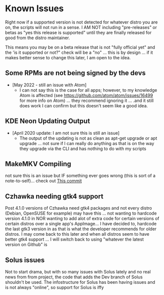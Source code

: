 # Known Issues

Right now if a supported version is not detected for whatever distro you are on, the scripts will not run in a sense. I AM NOT including "pre-releases" or betas as "yes this release is supported" until they are finally released for good from the distro maintainer.

This means you may be on a beta release that is not "fully official yet" and the 'is it supported or not?" check will be a "no" ... this is by design ... if it makes better sense to change this later, I am open to the idea.

## Some RPMs are not being signed by the devs

- [May 2022 - still an issue with Atom]
  - I can not say this is the case for all apps; however, to my knowledge Atom is affected (see <https://github.com/atom/atom/issues/16499> for more info on Atom) ... they recommend ignoring it ... .and it still does work I can confirm but this doesn't seem like a good idea.

## KDE Neon Updating Output

- [April 2020 update: I am not sure this is still an issue]
  - The output of the updating is not as clean as apt-get upgrade or apt upgrade ... not sure if I can really do anything as that is on the way they upgrade via the CLI and has nothing to do with my scripts

## MakeMKV Compiling

not sure this is an issue but IF something ever goes wrong (this is sort of a note-to-self)... check out [This commit](https://github.com/Xmetalfanx/linuxSetup/commit/58b1a2bb2e11817ffc01f8f645a5323ed4430602)

## Czhawka needing gtk4 support

Post 4.1.0 versions of Czhawka need gtk4 packages and not every distro (Debian, OpenSUSE for example) may have this ... not wanting to hardcode version 4.1.0 in NOR wanting to add alot of extra code for certain versions of certain distros over a single app's AppImage... I have decided to, hardcode the last gtk3 version in as that is what the developer recommends for older distros.  I may come back to this later and when all distros seem to have better gtk4 support ... I will switch back to using "whatever the latest version on Github" is

## Solus issues

Not to start drama, but with so many issues with Solus lately and no real news from from project, the code that adds the Dev branch of Solus shouldn't be used.  The infostructure for Solus has been having issues and is not always "online", so support for Solus is iffy 